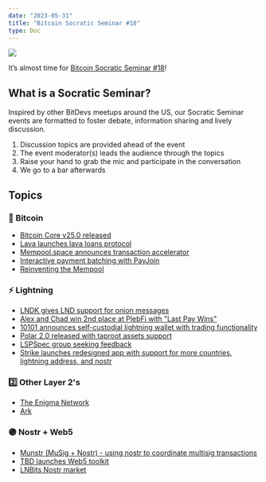 ```yaml
---
date: "2023-05-31"
title: "Bitcoin Socratic Seminar #18"
type: Doc
---
```


![](https://atlantabitdevs.org/content/uploads/2023/05/ATLBitDevs_2023-05-31_socratic-1568x882.jpg)

It’s almost time for [Bitcoin Socratic Seminar
#18](https://www.meetup.com/atlantabitdevs/events/293790513/)!

## What is a Socratic Seminar?

Inspired by other BitDevs meetups around the US, our Socratic Seminar events
are formatted to foster debate, information sharing and lively discussion.

  1. Discussion topics are provided ahead of the event
  2. The event moderator(s) leads the audience through the topics
  3. Raise your hand to grab the mic and participate in the conversation
  4. We go to a bar afterwards

## Topics

### 🧡 Bitcoin

  * [Bitcoin Core v25.0 released](https://github.com/bitcoin/bitcoin/releases/tag/v25.0)
  * [Lava launches lava loans protocol](https://twitter.com/lava_xyz/status/1659216025299058689)
  * [Mempool.space announces transaction accelerator](https://www.youtube.com/watch?t=496&v=ebLpn_d133Y)
  * [Interactive payment batching with PayJoin](https://lists.linuxfoundation.org/pipermail/bitcoin-dev/2023-May/021653.html)
  * [Reinventing the Mempool](https://github.com/bitcoin/bitcoin/issues/27677)

### ⚡️ Lightning

  * [LNDK gives LND support for onion messages](https://github.com/lndk-org/lndk)
  * [Alex and Chad win 2nd place at PlebFi with "Last Pay Wins"](https://www.lastpaywins.com/)
  * [10101 announces self-custodial lightning wallet with trading functionality](https://twitter.com/get10101/status/1659899054866722816)
  * [Polar 2.0 released with taproot assets support](https://twitter.com/lightningpolar/status/1661424595956531207)
  * [LSPSpec group seeking feedback](https://lists.linuxfoundation.org/pipermail/lightning-dev/2023-May/003926.html)
  * [Strike launches redesigned app with support for more countries, lightning address, and nostr](https://www.youtube.com/watch?v=GbbRSsp4ocs)

### 2️⃣ Other Layer 2's

  * [The Enigma Network](https://app.sigle.io/polydeuces.id.stx/bo-iHio5_4iTlvWwXwZ9l)
  * [Ark](https://www.arkpill.me/)

### 🟣 Nostr + Web5

  * [Munstr (MuSig + Nostr) - using nostr to coordinate multisig transactions](https://snort.social/e/nevent1qqs0zgk6qgg47adm9g4eyy3p8fakeyunk2lq7lrz5zr5daddgzj8uxqm0yfj6)
  * [TBD launches Web5 toolkit](https://www.coindesk.com/tech/2023/05/19/jack-dorsey-backed-tbd-launches-new-web5-toolkit-to-decentralize-the-internet/)
  * [LNBits Nostr market](https://darthcoin.substack.com/p/lnbits-nostr-market)